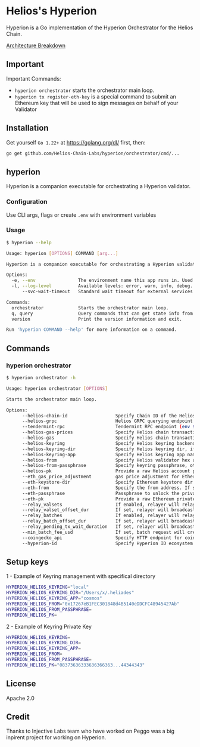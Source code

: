 # Helios's Hyperion

Hyperion is a Go implementation of the Hyperion Orchestrator for the Helios Chain.

[Architecture Breakdown](./docs/ARCHITECTURE.md)

## Important

Important Commands:

* `hyperion orchestrator` starts the orchestrator main loop.
* `hyperion tx register-eth-key` is a special command to submit an Ethereum key that will be used to sign messages on behalf of your Validator

## Installation

Get yourself `Go 1.22+` at <https://golang.org/dl/> first, then:

```sh
go get github.com/Helios-Chain-Labs/hyperion/orchestrator/cmd/...
```

## hyperion

Hyperion is a companion executable for orchestrating a Hyperion validator.

### Configuration

Use CLI args, flags or create `.env` with environment variables

### Usage

```sh
$ hyperion --help

Usage: hyperion [OPTIONS] COMMAND [arg...]

Hyperion is a companion executable for orchestrating a Hyperion validator.

Options:
  -e, --env                The environment name this app runs in. Used for metrics and error reporting. (env $HYPERION_ENV) (default "local")
  -l, --log-level          Available levels: error, warn, info, debug. (env $HYPERION_LOG_LEVEL) (default "info")
      --svc-wait-timeout   Standard wait timeout for external services (e.g. Helios daemon GRPC connection) (env $HYPERION_SERVICE_WAIT_TIMEOUT) (default "1m")

Commands:
  orchestrator             Starts the orchestrator main loop.
  q, query                 Query commands that can get state info from Hyperion.
  version                  Print the version information and exit.

Run 'hyperion COMMAND --help' for more information on a command.      
```

## Commands

### hyperion orchestrator

```sh
$ hyperion orchestrator -h

Usage: hyperion orchestrator [OPTIONS]

Starts the orchestrator main loop.

Options:
      --helios-chain-id                  Specify Chain ID of the Helios network. (env $HYPERION_HELIOS_CHAIN_ID) (default "42000")
      --helios-grpc                      Helios GRPC querying endpoint (env $HYPERION_HELIOS_GRPC) (default "tcp://localhost:9090")
      --tendermint-rpc                   Tendermint RPC endpoint (env $HYPERION_TENDERMINT_RPC) (default "http://localhost:26657")
      --helios-gas-prices                Specify Helios chain transaction fees as DecCoins gas prices (env $HYPERION_HELIOS_GAS_PRICES)
      --helios-gas                       Specify Helios chain transaction gas hyperion will pay maximally (env $HYPERION_HELIOS_GAS)
      --helios-keyring                   Specify Helios keyring backend (os|file|pass|test|local) (env $HYPERION_HELIOS_KEYRING) (default "local")
      --helios-keyring-dir               Specify Helios keyring dir, if using file keyring. (env $HYPERION_HELIOS_KEYRING_DIR)
      --helios-keyring-app               Specify Helios keyring app name. (env $HYPERION_HELIOS_KEYRING_APP) (default "hyperion")
      --helios-from                      Specify Helios validator hex address. (env $HYPERION_HELIOS_FROM)
      --helios-from-passphrase           Specify keyring passphrase, otherwise Stdin will be used. (env $HYPERION_HELIOS_FROM_PASSPHRASE) (default "hyperion")
      --helios-pk                        Provide a raw Helios account private key of the validator in hex. (env $HYPERION_HELIOS_PK)
      --eth_gas_price_adjustment         gas price adjustment for Ethereum transactions (env $HYPERION_ETH_GAS_PRICE_ADJUSTMENT) (default 1.3)
      --eth-keystore-dir                 Specify Ethereum keystore dir (Geth-format) prefix. (env $HYPERION_ETH_KEYSTORE_DIR)
      --eth-from                         Specify the from address. If specified, must exist in keystore, ledger or match the privkey. (env $HYPERION_ETH_FROM)
      --eth-passphrase                   Passphrase to unlock the private key from armor, if empty then stdin is used. (env $HYPERION_ETH_PASSPHRASE)
      --eth-pk                           Provide a raw Ethereum private key of the validator in hex. USE FOR TESTING ONLY! (env $HYPERION_ETH_PK)
      --relay_valsets                    If enabled, relayer will relay valsets to ethereum (env $HYPERION_RELAY_VALSETS)
      --relay_valset_offset_dur          If set, relayer will broadcast valsetUpdate only after relayValsetOffsetDur has passed from time of valsetUpdate creation (env $HYPERION_RELAY_VALSET_OFFSET_DUR) (default "5m")
      --relay_batches                    If enabled, relayer will relay batches to ethereum (env $HYPERION_RELAY_BATCHES)
      --relay_batch_offset_dur           If set, relayer will broadcast batches only after relayBatchOffsetDur has passed from time of batch creation (env $HYPERION_RELAY_BATCH_OFFSET_DUR) (default "5m")
      --relay_pending_tx_wait_duration   If set, relayer will broadcast pending batches/valsetupdate only after pendingTxWaitDuration has passed (env $HYPERION_RELAY_PENDING_TX_WAIT_DURATION) (default "20m")
      --min_batch_fee_usd                If set, batch request will create batches only if fee threshold exceeds (env $HYPERION_MIN_BATCH_FEE_USD) (default 23.3)
      --coingecko_api                    Specify HTTP endpoint for coingecko api. (env $HYPERION_COINGECKO_API) (default "https://api.coingecko.com/api/v3")
      --hyperion-id                      Specify Hyperion ID ecosystem. (env $HYPERION_ID)
```

## Setup keys

1 - Example of Keyring management with specifical directory

```sh
HYPERION_HELIOS_KEYRING="local"
HYPERION_HELIOS_KEYRING_DIR="/Users/x/.heliades"
HYPERION_HELIOS_KEYRING_APP="cosmos"
HYPERION_HELIOS_FROM="0x17267eB1FEC301848d4B5140eDDCFC48945427Ab"
HYPERION_HELIOS_FROM_PASSPHRASE=
HYPERION_HELIOS_PK=
```

2 - Example of Keyring Private Key

```sh
HYPERION_HELIOS_KEYRING=
HYPERION_HELIOS_KEYRING_DIR=
HYPERION_HELIOS_KEYRING_APP=
HYPERION_HELIOS_FROM=
HYPERION_HELIOS_FROM_PASSPHRASE=
HYPERION_HELIOS_PK="08373636333636366363...44344343"
```

## License

Apache 2.0

## Credit

Thanks to Injective Labs team who have worked on Peggo was a big inpirent project for working on Hyperion.
